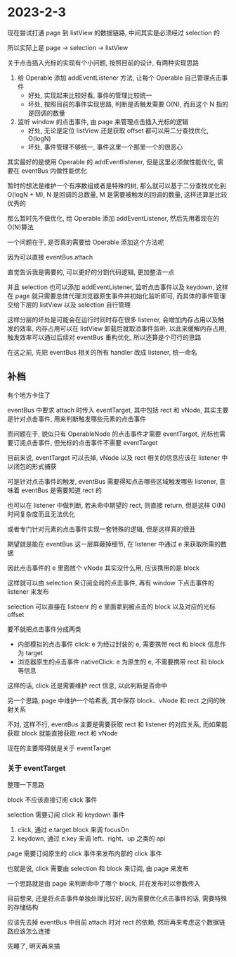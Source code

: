 # 2023-2-3

现在尝试打通 page 到 listView 的数据链路, 中间其实是必须经过 selection 的

所以实际上是 page -> selection -> listView

关于点击插入光标的实现有个小问题, 按照目前的设计, 有两种实现思路

1. 给 Operable 添加 addEventListener 方法, 让每个 Operable 自己管理点击事件
   - 好处, 实现起来比较好看, 事件的管理比较统一
   - 坏处, 按照目前的事件实现思路, 判断是否触发需要 O(N), 而且这个 N 指的是回调的数量
2. 监听 window 的点击事件, 由 page 来管理点击插入光标的逻辑
   - 好处, 无论是定位 listView 还是获取 offset 都可以用二分查找优化, O(logN)
   - 坏处, 事件管理不够统一, 事件这里一个那里一个的很恶心

其实最好的是使用 Operable 的 addEventlistener, 但是这里必须做性能优化, 需要在 eventBus 内做性能优化

暂时的想法是维护一个有序数组或者是特殊的树, 那么就可以基于二分查找优化到 O(logN + M), N 是回调的总数量, M 是需要被触发的回调的数量, 这样还算是比较优秀的

那么暂时先不做优化, 给 Operable 添加 addEventListener, 然后先用着现在的 O(N)算法

一个问题在于, 是否真的需要给 Operable 添加这个方法呢

因为可以直接 eventBus.attach

直觉告诉我是需要的, 可以更好的分割代码逻辑, 更加整洁一点

并且 selection 也可以添加 addEventListener, 监听点击事件以及 keydown, 这样在 page 就只需要总体代理浏览器原生事件并初始化监听即可, 而具体的事件管理交给下层的 listView 以及 selection 自行管理

这样分层的坏处是可能会在运行时同时存在很多 listener, 会增加内存占用以及触发的效率, 内存占用可以在 listView 卸载后就取消事件监听, 以此来缓解内存占用, 触发效率可以通过后续对 eventBus 重构优化, 所以还算是个可行的思路

在这之前, 先把 eventBus 相关的所有 handler 改成 listener, 统一命名

## 补档

有个地方卡住了

eventBus 中要求 attach 时传入 eventTarget, 其中包括 rect 和 vNode, 其实主要是针对点击事件, 用来判断触发哪些元素的点击事件

而问题在于, 貌似只有 OperableNode 的点击事件才需要 eventTarget, 光标也需要订阅点击事件, 但光标的点击事件不需要 eventTarget

目前来说, eventTarget 可以去掉, vNode 以及 rect 相关的信息应该在 listener 中以闭包的形式捕获

可是针对点击事件的触发, eventBus 需要得知点击哪些区域触发哪些 listener, 意味着 eventBus 是需要知道 rect 的

也可以在 listener 中做判断, 若未命中期望的 rect, 则直接 return, 但是这样 O(N) 时间复杂度而且无法优化

或者专门针对元素的点击事件实现一套特殊的逻辑, 但是这样真的很丑

期望就是能在 eventBus 这一层屏蔽掉细节, 在 listener 中通过 e 来获取所需的数据

因此点击事件的 e 里面放个 vNode 其实没什么用, 应该携带的是 block

这样就可以由 selection 来订阅全局的点击事件, 再有 window 下点击事件的 listener 来发布

selection 可以直接在 listeenr 的 e 里面拿到被点击的 block 以及对应的光标 offset

要不就把点击事件分成两类

- 内部模拟的点击事件 click: e 为经过封装的 e, 需要携带 rect 和 block 信息作为 target
- 浏览器原生的点击事件 nativeClick: e 为原生的 e, 不需要携带 rect 和 block 等信息

这样的话, click 还是需要维护 rect 信息, 以此判断是否命中

另一个思路, page 中维护一个哈希表, 其中保存 block、vNode 和 rect 之间的映射关系

不对, 这样不行, eventBus 主要是需要获取 rect 和 listener 的对应关系, 而如果能获取 block 就能直接获取 rect 和 vNode

现在的主要障碍就是关于 eventTarget

### 关于 eventTarget

整理一下思路

block 不应该直接订阅 click 事件

selection 需要订阅 click 和 keydown 事件

1. click, 通过 e.target.block 来调 focusOn
2. keydown, 通过 e.key 来调 left、right、up 之类的 api

page 需要订阅原生的 click 事件来发布内部的 click 事件

也就是说, click 需要由 selection 和 block 来订阅, 由 page 来发布

一个思路就是由 page 来判断命中了哪个 block, 并在发布时以参数传入

目前想来, 还是将点击事件单独处理比较好, 因为需要优化点击事件的话, 需要特殊的存储结构

应该先去掉 eventBus 中目前 attach 时对 rect 的依赖, 然后再来考虑这个数据链路应该怎么连接

先睡了, 明天再来搞
